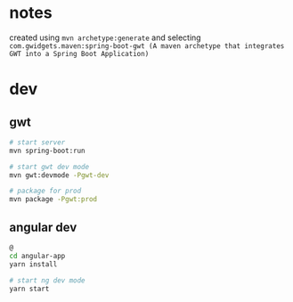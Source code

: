 # notes ###################

created using `mvn archetype:generate` and selecting `com.gwidgets.maven:spring-boot-gwt (A maven archetype that integrates GWT into a Spring Boot Application)`


# dev ###################
 
 ## gwt
 
```bash
# start server
mvn spring-boot:run

# start gwt dev mode
mvn gwt:devmode -Pgwt-dev

# package for prod
mvn package -Pgwt:prod
```

## angular dev 

```bash
@
cd angular-app
yarn install

# start ng dev mode
yarn start

```

